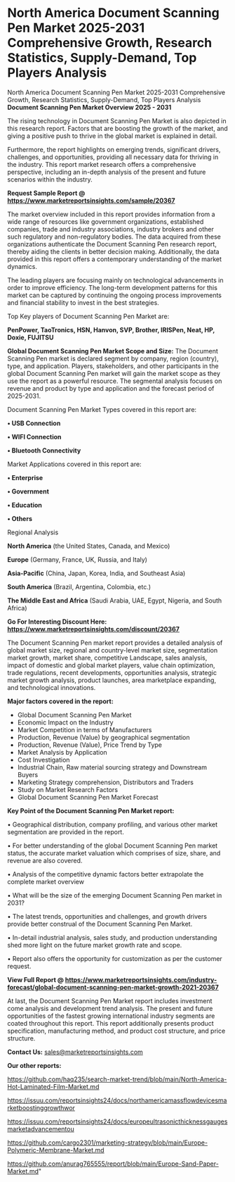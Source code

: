 # North America Document Scanning Pen Market 2025-2031 Comprehensive Growth, Research Statistics, Supply-Demand,  Top Players Analysis
North America Document Scanning Pen Market 2025-2031 Comprehensive Growth, Research Statistics, Supply-Demand,  Top Players Analysis
<Strong> Document Scanning Pen Market Overview 2025 - 2031</strong>

The rising technology in Document Scanning Pen Market is also depicted in this research report. Factors that are boosting the growth of the market, and giving a positive push to thrive in the global market is explained in detail.

Furthermore, the report highlights on emerging trends, significant drivers, challenges, and opportunities, providing all necessary data for thriving in the industry. This report market research offers a comprehensive perspective, including an in-depth analysis of the present and future scenarios within the industry.

<strong>Request Sample Report @ <a href=https://www.marketreportsinsights.com/sample/20367>https://www.marketreportsinsights.com/sample/20367</a></strong>

The market overview included in this report provides information from a wide range of resources like government organizations, established companies, trade and industry associations, industry brokers and other such regulatory and non-regulatory bodies. The data acquired from these organizations authenticate the Document Scanning Pen research report, thereby aiding the clients in better decision making. Additionally, the data provided in this report offers a contemporary understanding of the market dynamics.

The leading players are focusing mainly on technological advancements in order to improve efficiency. The long-term development patterns for this market can be captured by continuing the ongoing process improvements and financial stability to invest in the best strategies.

Top Key players of Document Scanning Pen Market are:

<strong>PenPower, TaoTronics, HSN, Hanvon, SVP, Brother, IRISPen, Neat, HP, Doxie, FUJITSU</strong>

<strong><b>Global Document Scanning Pen Market Scope and Size:</b></strong>
The Document Scanning Pen market is declared segment by company, region (country), type, and application. Players, stakeholders, and other participants in the global Document Scanning Pen market will gain the market scope as they use the report as a powerful resource. The segmental analysis focuses on revenue and product by type and application and the forecast period of 2025-2031.

Document Scanning Pen Market Types covered in this report are:

<strong>• USB Connection

• WIFI Connection

• Bluetooth Connectivity</strong>

Market Applications covered in this report are:

<strong>• Enterprise

• Government

• Education

• Others</strong> 

Regional Analysis

<strong>North America</strong> (the United States, Canada, and Mexico)

<strong>Europe</strong> (Germany, France, UK, Russia, and Italy)

<strong>Asia-Pacific</strong> (China, Japan, Korea, India, and Southeast Asia)

<strong>South America</strong> (Brazil, Argentina, Colombia, etc.)

<strong>The Middle East and Africa</strong> (Saudi Arabia, UAE, Egypt, Nigeria, and South Africa)

<strong>Go For Interesting Discount Here: <a href=https://www.marketreportsinsights.com/discount/20367>https://www.marketreportsinsights.com/discount/20367</a></strong>

The Document Scanning Pen market report provides a detailed analysis of global market size, regional and country-level market size, segmentation market growth, market share, competitive Landscape, sales analysis, impact of domestic and global market players, value chain optimization, trade regulations, recent developments, opportunities analysis, strategic market growth analysis, product launches, area marketplace expanding, and technological innovations.

<strong><b>Major factors covered in the report:</b></strong>
<ul>
  <li>Global Document Scanning Pen Market </li>
  <li>Economic Impact on the Industry</li>
  <li>Market Competition in terms of Manufacturers</li>
  <li>Production, Revenue (Value) by geographical segmentation</li>
  <li>Production, Revenue (Value), Price Trend by Type</li>
  <li>Market Analysis by Application</li>
  <li>Cost Investigation</li>
  <li>Industrial Chain, Raw material sourcing strategy and Downstream Buyers</li>
  <li>Marketing Strategy comprehension, Distributors and Traders</li>
  <li>Study on Market Research Factors</li>
  <li>Global Document Scanning Pen Market Forecast</li>
</ul>

<strong><b>Key Point of the Document Scanning Pen Market report:</b></strong>

• Geographical distribution, company profiling, and various other market segmentation are provided in the report.

• For better understanding of the global Document Scanning Pen market status, the accurate market valuation which comprises of size, share, and revenue are also covered.

• Analysis of the competitive dynamic factors better extrapolate the complete market overview

• What will be the size of the emerging Document Scanning Pen market in 2031?

• The latest trends, opportunities and challenges, and growth drivers provide better construal of the Document Scanning Pen Market.

• In-detail industrial analysis, sales study, and production understanding shed more light on the future market growth rate and scope.

• Report also offers the opportunity for customization as per the customer request.

<strong><b>View Full Report @ <a href=https://www.marketreportsinsights.com/industry-forecast/global-document-scanning-pen-market-growth-2021-20367>https://www.marketreportsinsights.com/industry-forecast/global-document-scanning-pen-market-growth-2021-20367</a></b></strong>


At last, the Document Scanning Pen Market report includes investment come analysis and development trend analysis. The present and future opportunities of the fastest growing international industry segments are coated throughout this report. This report additionally presents product specification, manufacturing method, and product cost structure, and price structure.

<strong>Contact Us:</strong>
sales@marketreportsinsights.com

<strong>Our other reports:</strong>

<a href=https://github.com/haq235/search-market-trend/blob/main/North-America-Hot-Laminated-Film-Market.md>https://github.com/haq235/search-market-trend/blob/main/North-America-Hot-Laminated-Film-Market.md</a>

<a href=https://issuu.com/reportsinsights24/docs/northamericamassflowdevicesmarketboostinggrowthwor>https://issuu.com/reportsinsights24/docs/northamericamassflowdevicesmarketboostinggrowthwor</a>

<a href=https://issuu.com/reportsinsights24/docs/europeultrasonicthicknessgaugesmarketadvancementou>https://issuu.com/reportsinsights24/docs/europeultrasonicthicknessgaugesmarketadvancementou</a>

<a href=https://github.com/cargo2301/marketing-strategy/blob/main/Europe-Polymeric-Membrane-Market.md>https://github.com/cargo2301/marketing-strategy/blob/main/Europe-Polymeric-Membrane-Market.md</a>

<a href=https://github.com/anurag765555/report/blob/main/Europe-Sand-Paper-Market.md>https://github.com/anurag765555/report/blob/main/Europe-Sand-Paper-Market.md</a>"
